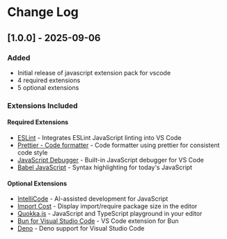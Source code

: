 # Change Log

## [1.0.0] - 2025-09-06

### Added

- Initial release of javascript extension pack for vscode
- 4 required extensions
- 5 optional extensions

### Extensions Included

#### Required Extensions

- [ESLint](https://marketplace.visualstudio.com/items?itemName=dbaeumer.vscode-eslint) - Integrates ESLint JavaScript linting into VS Code
- [Prettier - Code formatter](https://marketplace.visualstudio.com/items?itemName=esbenp.prettier-vscode) - Code formatter using prettier for consistent code style
- [JavaScript Debugger](https://marketplace.visualstudio.com/items?itemName=ms-vscode.js-debug) - Built-in JavaScript debugger for VS Code
- [Babel JavaScript](https://marketplace.visualstudio.com/items?itemName=mgmcdermott.vscode-language-babel) - Syntax highlighting for today&#x27;s JavaScript

#### Optional Extensions

- [IntelliCode](https://marketplace.visualstudio.com/items?itemName=VisualStudioExptTeam.vscodeintellicode) - AI-assisted development for JavaScript
- [Import Cost](https://marketplace.visualstudio.com/items?itemName=wix.vscode-import-cost) - Display import/require package size in the editor
- [Quokka.js](https://marketplace.visualstudio.com/items?itemName=WallabyJs.quokka-vscode) - JavaScript and TypeScript playground in your editor
- [Bun for Visual Studio Code](https://marketplace.visualstudio.com/items?itemName=oven.bun-vscode) - VS Code extension for Bun
- [Deno](https://marketplace.visualstudio.com/items?itemName=denoland.vscode-deno) - Deno support for Visual Studio Code
